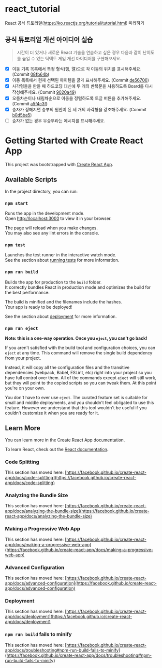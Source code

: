 # react_tutorial

React 공식 튜토리얼(<https://ko.reactjs.org/tutorial/tutorial.html>) 따라하기

## 공식 튜토리얼 개선 아이디어 실습

> 시간이 더 있거나 새로운 React 기술을 연습하고 싶은 경우
  다음과 같이 난이도를 높일 수 있는 틱택토 게임 개선 아이디어를 구현해보세요.

- [x] 이동 기록 목록에서 특정 형식(행, 열)으로 각 이동의 위치를 표시해주세요. (Commit [08fb64b](https://github.com/seungwubaek/react_tutorial/commit/08fb64b97118e26a321e05339bf82d65bcf745fb))
- [x] 이동 목록에서 현재 선택된 아이템을 굵게 표시해주세요. (Commit [de56700](https://github.com/seungwubaek/react_tutorial/commit/de567009339241c1d0c97472158afad81491be27))
- [x] 사각형들을 만들 때 하드코딩 대신에 두 개의 반복문을 사용하도록 Board를 다시 작성해주세요. (Commit [9020a49](https://github.com/seungwubaek/react_tutorial/commit/9020a492eae748fe4154cc12743bcb708265682e))
- [x] 오름차순이나 내림차순으로 이동을 정렬하도록 토글 버튼을 추가해주세요. (Commit [a5f4c3f](https://github.com/seungwubaek/react_tutorial/commit/a5f4c3f96830cadcbc1ea403db7f8f52506d86ca))
- [x] 승자가 정해지면 승부의 원인이 된 세 개의 사각형을 강조해주세요. (Commit [b0d5be5](https://github.com/seungwubaek/react_tutorial/commit/b0d5be53fa14e505b4fa83c97850f5adf2e60f1e))
- [ ] 승자가 없는 경우 무승부라는 메시지를 표시해주세요.

# Getting Started with Create React App

This project was bootstrapped with [Create React App](https://github.com/facebook/create-react-app).

## Available Scripts

In the project directory, you can run:

### `npm start`

Runs the app in the development mode.\
Open [http://localhost:3000](http://localhost:3000) to view it in your browser.

The page will reload when you make changes.\
You may also see any lint errors in the console.

### `npm test`

Launches the test runner in the interactive watch mode.\
See the section about [running tests](https://facebook.github.io/create-react-app/docs/running-tests) for more information.

### `npm run build`

Builds the app for production to the `build` folder.\
It correctly bundles React in production mode and optimizes the build for the best performance.

The build is minified and the filenames include the hashes.\
Your app is ready to be deployed!

See the section about [deployment](https://facebook.github.io/create-react-app/docs/deployment) for more information.

### `npm run eject`

**Note: this is a one-way operation. Once you `eject`, you can't go back!**

If you aren't satisfied with the build tool and configuration choices, you can `eject` at any time. This command will remove the single build dependency from your project.

Instead, it will copy all the configuration files and the transitive dependencies (webpack, Babel, ESLint, etc) right into your project so you have full control over them. All of the commands except `eject` will still work, but they will point to the copied scripts so you can tweak them. At this point you're on your own.

You don't have to ever use `eject`. The curated feature set is suitable for small and middle deployments, and you shouldn't feel obligated to use this feature. However we understand that this tool wouldn't be useful if you couldn't customize it when you are ready for it.

## Learn More

You can learn more in the [Create React App documentation](https://facebook.github.io/create-react-app/docs/getting-started).

To learn React, check out the [React documentation](https://reactjs.org/).

### Code Splitting

This section has moved here: [https://facebook.github.io/create-react-app/docs/code-splitting](https://facebook.github.io/create-react-app/docs/code-splitting)

### Analyzing the Bundle Size

This section has moved here: [https://facebook.github.io/create-react-app/docs/analyzing-the-bundle-size](https://facebook.github.io/create-react-app/docs/analyzing-the-bundle-size)

### Making a Progressive Web App

This section has moved here: [https://facebook.github.io/create-react-app/docs/making-a-progressive-web-app](https://facebook.github.io/create-react-app/docs/making-a-progressive-web-app)

### Advanced Configuration

This section has moved here: [https://facebook.github.io/create-react-app/docs/advanced-configuration](https://facebook.github.io/create-react-app/docs/advanced-configuration)

### Deployment

This section has moved here: [https://facebook.github.io/create-react-app/docs/deployment](https://facebook.github.io/create-react-app/docs/deployment)

### `npm run build` fails to minify

This section has moved here: [https://facebook.github.io/create-react-app/docs/troubleshooting#npm-run-build-fails-to-minify](https://facebook.github.io/create-react-app/docs/troubleshooting#npm-run-build-fails-to-minify)
